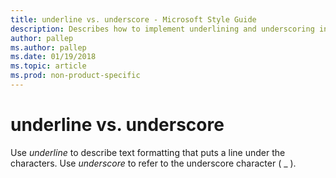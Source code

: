 ```yaml
---
title: underline vs. underscore - Microsoft Style Guide
description: Describes how to implement underlining and underscoring in Microsoft content and when it is best to use one option over another.
author: pallep
ms.author: pallep
ms.date: 01/19/2018
ms.topic: article
ms.prod: non-product-specific
---
```


# underline vs. underscore

Use *underline* to describe text formatting that puts a line under the characters. Use *underscore* to refer to the underscore character ( \_ ).
